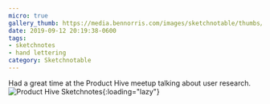 ```yaml
---
micro: true
gallery_thumb: https://media.bennorris.com/images/sketchnotable/thumbs/product-hive-2019-190.jpg
date: 2019-09-12 20:19:38-0600
tags:
- sketchnotes
- hand lettering
category: Sketchnotable
---
```


Had a great time at the Product Hive meetup talking about user research.![Product Hive Sketchnotes](https://media.bennorris.com/images/sketchnotable/general/product-hive-2019-190.jpg){:loading="lazy"}